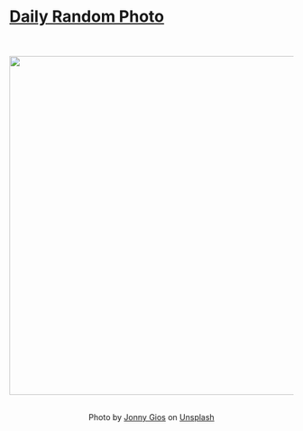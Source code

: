 # [Daily Random Photo](https://www.dailyrandomphoto.com/)

<div align="center">
  <br>
  <br>
  <a href="https://www.dailyrandomphoto.com/p/2021/2021-03-28/"><img src="https://images.unsplash.com/photo-1614628820787-fec22f9124a1?crop=entropy&cs=tinysrgb&fit=max&fm=jpg&ixid=Mnw3NzUwOHwwfDF8cmFuZG9tfHx8fHx8fHx8MTYxNjg4OTc1MA&ixlib=rb-1.2.1&q=80&w=1080" width="600px"></a>
  <br>
  <br>
  <p class="has-text-grey">Photo by <a href="https://unsplash.com/@supergios?utm_source=Daily%20Random%20Photo&amp;utm_medium=referral" target="_blank" rel="noopener noreferrer">Jonny Gios</a> on <a href="https://unsplash.com/photos/VS4LNdqYL9c?utm_source=Daily%20Random%20Photo&amp;utm_medium=referral" target="_blank" rel="noopener noreferrer">Unsplash</a></p>
</div>

